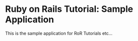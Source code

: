 # Ruby on Rails Tutorial: Sample Application

This is the sample application for RoR Tutorials etc...
